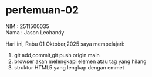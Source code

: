 # pertemuan-02
NIM : 2511500035<br>
Nama : Jason Leohandy

Hari ini, Rabu 01 Oktober,2025 saya mempelajari:
<ol>
 <li>git add,commit,git push origin main</li>
 <li>browser akan melengkapi elemen atau tag yang hilang</li>
 <li>struktur HTML5 yang lengkap dengan emmet</li>
 
 </ol>